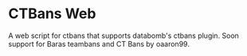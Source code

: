 # CTBans Web
A web script for ctbans that supports databomb's ctbans plugin. 
Soon support for Baras teambans and CT Bans by oaaron99.
